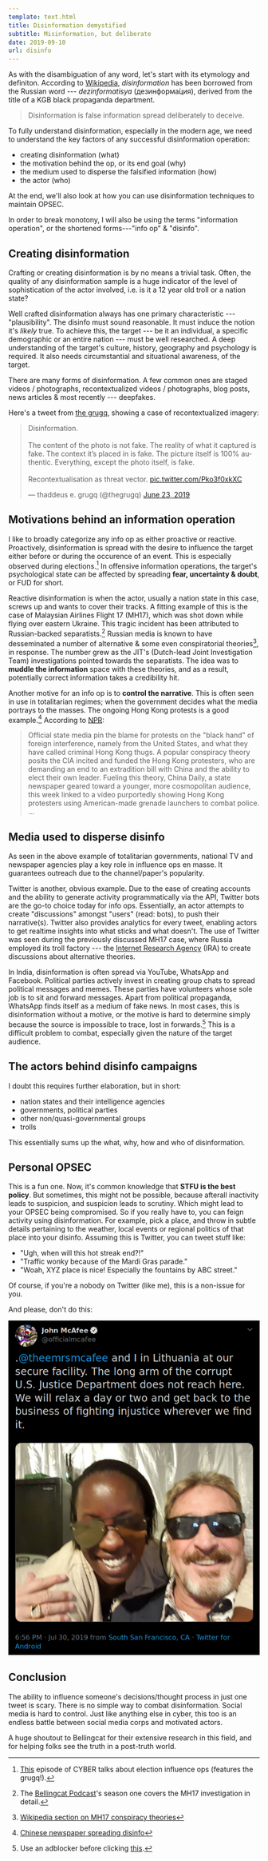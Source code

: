 ```yaml
---
template: text.html
title: Disinformation demystified
subtitle: Misinformation, but deliberate
date: 2019-09-10
url: disinfo
---
```


As with the disambiguation of any word, let's start with its etymology and definiton.
According to [Wikipedia](https://en.wikipedia.org/wiki/Disinformation),
_disinformation_ has been borrowed from the Russian word --- _dezinformatisya_ (дезинформа́ция),
derived from the title of a KGB black propaganda department.

> Disinformation is false information spread deliberately to deceive.

To fully understand disinformation, especially in the modern age, we need to understand the
key factors of any successful disinformation operation:

- creating disinformation (what)
- the motivation behind the op, or its end goal (why)
- the medium used to disperse the falsified information (how)
- the actor (who)

At the end, we'll also look at how you can use disinformation techniques to maintain OPSEC.

In order to break monotony, I will also be using the terms "information operation", or the shortened
forms---"info op" & "disinfo".

## Creating disinformation

Crafting or creating disinformation is by no means a trivial task. Often, the quality
of any disinformation sample is a huge indicator of the level of sophistication of the
actor involved, i.e. is it a 12 year old troll or a nation state?

Well crafted disinformation always has one primary characteristic --- "plausibility".
The disinfo must sound reasonable. It must induce the notion it's _likely_ true. 
To achieve this, the target --- be it an individual, a specific demographic or an entire
nation --- must be well researched. A deep understanding of the target's culture, history,
geography and psychology is required. It also needs circumstantial and situational awareness,
of the target.

There are many forms of disinformation. A few common ones are staged videos / photographs, 
recontextualized videos / photographs, blog posts, news articles & most recently --- deepfakes.

Here's a tweet from [the grugq](https://twitter.com/thegrugq), showing a case of recontextualized
imagery:

<blockquote class="twitter-tweet" data-dnt="true" data-theme="dark" data-link-color="#00ffff">
<p lang="en" dir="ltr">Disinformation.
<br><br>
The content of the photo is not fake. The reality of what it captured is fake. The context it’s placed in is fake. The picture itself is 100% authentic. Everything, except the photo itself, is fake.
<br><br>Recontextualisation as threat vector. 
<a href="https://t.co/Pko3f0xkXC">pic.twitter.com/Pko3f0xkXC</a>
</p>&mdash; thaddeus e. grugq (@thegrugq) 
<a href="https://twitter.com/thegrugq/status/1142759819020890113?ref_src=twsrc%5Etfw">June 23, 2019</a>
</blockquote>
<script async src="https://platform.twitter.com/widgets.js" charset="utf-8"></script> 

## Motivations behind an information operation

I like to broadly categorize any info op as either proactive or reactive. 
Proactively, disinformation is spread with the desire to influence the target
either before or during the occurence of an event. This is especially observed
during elections.[^1]
In offensive information operations, the target's psychological state can be affected by
spreading **fear, uncertainty & doubt**, or FUD for short.

Reactive disinformation is when the actor, usually a nation state in this case,
screws up and wants to cover their tracks. A fitting example of this is the case
of Malaysian Airlines Flight 17 (MH17), which was shot down while flying over 
eastern Ukraine. This tragic incident has been attributed to Russian-backed 
separatists.[^2] 
Russian media is known to have desseminated a number of alternative & some even
conspiratorial theories[^3], in response. The number grew as the JIT's (Dutch-lead Joint
Investigation Team) investigations pointed towards the separatists. 
The idea was to **muddle the information** space with these theories, and as a result,
potentially correct information takes a credibility hit.

Another motive for an info op is to **control the narrative**. This is often seen in use
in totalitarian regimes; when the government decides what the media portrays to the
masses. The ongoing Hong Kong protests is a good example.[^4] According to [NPR](https://www.npr.org/2019/08/14/751039100/china-state-media-present-distorted-version-of-hong-kong-protests):

> Official state media pin the blame for protests on the "black hand" of foreign interference, 
> namely from the United States, and what they have called criminal Hong Kong thugs.
> A popular conspiracy theory posits the CIA incited and funded the Hong Kong protesters, 
> who are demanding an end to an extradition bill with China and the ability to elect their own leader.
> Fueling this theory, China Daily, a state newspaper geared toward a younger, more cosmopolitan audience, 
> this week linked to a video purportedly showing Hong Kong protesters using American-made grenade launchers to combat police.
> ...


## Media used to disperse disinfo

As seen in the above example of totalitarian governments, national TV and newspaper agencies
play a key role in influence ops en masse. It guarantees outreach due to the channel/paper's
popularity.

Twitter is another, obvious example. Due to the ease of creating accounts and the ability to
generate activity programmatically via the API, Twitter bots are the go-to choice today for 
info ops. Essentially, an actor attempts to create "discussions" amongst "users" (read: bots),
to push their narrative(s). Twitter also provides analytics for every tweet, enabling actors to
get realtime insights into what sticks and what doesn't.
The use of Twitter was seen during the previously discussed MH17 case, where Russia employed its troll
factory --- the [Internet Research Agency](https://en.wikipedia.org/wiki/Internet_Research_Agency) (IRA)
to create discussions about alternative theories.

In India, disinformation is often spread via YouTube, WhatsApp and Facebook. Political parties
actively invest in creating group chats to spread political messages and memes. These parties
have volunteers whose sole job is to sit and forward messages.
Apart from political propaganda, WhatsApp finds itself as a medium of fake news. In most cases,
this is disinformation without a motive, or the motive is hard to determine simply because
the source is impossible to trace, lost in forwards.[^5]
This is a difficult problem to combat, especially given the nature of the target audience.

## The actors behind disinfo campaigns

I doubt this requires further elaboration, but in short:

- nation states and their intelligence agencies
- governments, political parties
- other non/quasi-governmental groups
- trolls

This essentially sums up the what, why, how and who of disinformation. 

## Personal OPSEC

This is a fun one. Now, it's common knowledge that
**STFU is the best policy**. But sometimes, this might not be possible, because
afterall inactivity leads to suspicion, and suspicion leads to scrutiny. Which might
lead to your OPSEC being compromised.
So if you really have to, you can feign activity using disinformation. For example,
pick a place, and throw in subtle details pertaining to the weather, local events
or regional politics of that place into your disinfo. Assuming this is Twitter, you can
tweet stuff like:

- "Ugh, when will this hot streak end?!"
- "Traffic wonky because of the Mardi Gras parade."
- "Woah, XYZ place is nice! Especially the fountains by ABC street."

Of course, if you're a nobody on Twitter (like me), this is a non-issue for you.

And please, don't do this:

![mcafee opsecfail](/static/img/mcafeetweet.png)

## Conclusion

The ability to influence someone's decisions/thought process in just one tweet is 
scary. There is no simple way to combat disinformation. Social media is hard to control.
Just like anything else in cyber, this too is an endless battle between social media corps
and motivated actors.

A huge shoutout to Bellingcat for their extensive research in this field, and for helping
folks see the truth in a post-truth world.

[^1]: [This](https://www.vice.com/en_us/article/ev3zmk/an-expert-explains-the-many-ways-our-elections-can-be-hacked) episode of CYBER talks about election influence ops (features the grugq!). 
[^2]: The [Bellingcat Podcast](https://www.bellingcat.com/category/resources/podcasts/)'s season one covers the MH17 investigation in detail.
[^3]: [Wikipedia section on MH17 conspiracy theories](https://en.wikipedia.org/wiki/Malaysia_Airlines_Flight_17#Conspiracy_theories)
[^4]: [Chinese newspaper spreading disinfo](https://twitter.com/gdead/status/1171032265629032450)
[^5]: Use an adblocker before clicking [this](https://www.news18.com/news/tech/fake-whatsapp-message-of-child-kidnaps-causing-mob-violence-in-madhya-pradesh-2252015.html).
